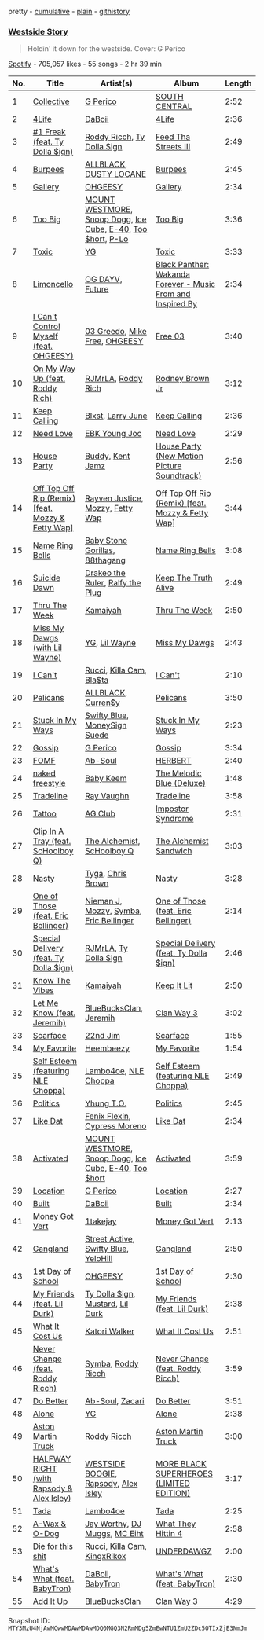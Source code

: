 pretty - [cumulative](/playlists/cumulative/37i9dQZF1DWSvKsRPPnv5o.md) - [plain](/playlists/plain/37i9dQZF1DWSvKsRPPnv5o) - [githistory](https://github.githistory.xyz/mackorone/spotify-playlist-archive/blob/main/playlists/plain/37i9dQZF1DWSvKsRPPnv5o)

### [Westside Story](https://open.spotify.com/playlist/37i9dQZF1DWSvKsRPPnv5o)

> Holdin' it down for the westside\. Cover: G Perico

[Spotify](https://open.spotify.com/user/spotify) - 705,057 likes - 55 songs - 2 hr 39 min

| No. | Title | Artist(s) | Album | Length |
|---|---|---|---|---|
| 1 | [Collective](https://open.spotify.com/track/1zW1v0vbAA8g8OGgXjBmsW) | [G Perico](https://open.spotify.com/artist/4Q2hTDZYFCohf17D5GvkIb) | [SOUTH CENTRAL](https://open.spotify.com/album/4TE5jvK6ZRAhPmeUuvRV67) | 2:52 |
| 2 | [4Life](https://open.spotify.com/track/6VB1KfpJzVAnFvyeiCPC4f) | [DaBoii](https://open.spotify.com/artist/1R4jDezcLcFxrJ9PHNrbG0) | [4Life](https://open.spotify.com/album/0raGZNP4IH0KrI6qdpToQP) | 2:36 |
| 3 | [\#1 Freak \(feat\. Ty Dolla $ign\)](https://open.spotify.com/track/0tgAhrvNPhSyMZR0wWbv6Z) | [Roddy Ricch](https://open.spotify.com/artist/757aE44tKEUQEqRuT6GnEB), [Ty Dolla $ign](https://open.spotify.com/artist/7c0XG5cIJTrrAgEC3ULPiq) | [Feed Tha Streets III](https://open.spotify.com/album/2ZiBfBw770CJC0f4SI1Tji) | 2:49 |
| 4 | [Burpees](https://open.spotify.com/track/5WD5g7tYyq19mRgyFRtSUv) | [ALLBLACK](https://open.spotify.com/artist/1cutd8e41XvxXnFPOFIxMD), [DUSTY LOCANE](https://open.spotify.com/artist/22hWz22JAmIhIEp0u1X01L) | [Burpees](https://open.spotify.com/album/61JX6PxXt6rQ1UzluiHXNv) | 2:45 |
| 5 | [Gallery](https://open.spotify.com/track/6L8SpH68TcGEy2PYsHICEy) | [OHGEESY](https://open.spotify.com/artist/3ppQEG71r7jVpI8RudzycF) | [Gallery](https://open.spotify.com/album/0dvxB8rEM4hO5iQK8sTqTP) | 2:34 |
| 6 | [Too Big](https://open.spotify.com/track/5MqvzE1pneAGrzscbXOv9u) | [MOUNT WESTMORE](https://open.spotify.com/artist/3DELNHPLdJgXkDHOTt3ok8), [Snoop Dogg](https://open.spotify.com/artist/7hJcb9fa4alzcOq3EaNPoG), [Ice Cube](https://open.spotify.com/artist/3Mcii5XWf6E0lrY3Uky4cA), [E\-40](https://open.spotify.com/artist/3crnzLy8R4lVwaigKEOz7V), [Too $hort](https://open.spotify.com/artist/4sb7rZNN93BSS6Gqgepo4v), [P\-Lo](https://open.spotify.com/artist/2QLM9IFaHBtB16b8ZDaA3A) | [Too Big](https://open.spotify.com/album/77WHbTPnyLH0KsuySzGavm) | 3:36 |
| 7 | [Toxic](https://open.spotify.com/track/557DLyFeg06jCV2cpT005C) | [YG](https://open.spotify.com/artist/0A0FS04o6zMoto8OKPsDwY) | [Toxic](https://open.spotify.com/album/3nCelfHqub7N18PxbzSrD0) | 3:33 |
| 8 | [Limoncello](https://open.spotify.com/track/1yIJZPDmD1HwxR6SJYYQWA) | [OG DAYV](https://open.spotify.com/artist/2eSQStXY58BrvMNOWJcIrr), [Future](https://open.spotify.com/artist/1RyvyyTE3xzB2ZywiAwp0i) | [Black Panther: Wakanda Forever \- Music From and Inspired By](https://open.spotify.com/album/06RK0wX4GqHcxBtHlVoGH5) | 2:34 |
| 9 | [I Can't Control Myself \(feat\. OHGEESY\)](https://open.spotify.com/track/5ucEsyhKMWIscF6pkQJwZ7) | [03 Greedo](https://open.spotify.com/artist/0FtsMKmZEq8fBWqdSOWtqp), [Mike Free](https://open.spotify.com/artist/6iEOdI9RcimOiNzbfhhuTO), [OHGEESY](https://open.spotify.com/artist/3ppQEG71r7jVpI8RudzycF) | [Free 03](https://open.spotify.com/album/2UfVYQnUerGa6XhbJYlaWS) | 3:40 |
| 10 | [On My Way Up \(feat\. Roddy Rich\)](https://open.spotify.com/track/7IPmY6ICbq3fgESalaC3An) | [RJMrLA](https://open.spotify.com/artist/6kQWPGBItT0oMCHZy3M9DN), [Roddy Rich](https://open.spotify.com/artist/0wAtXnbE4dgmdsqEZLkdb5) | [Rodney Brown Jr](https://open.spotify.com/album/1vnYinE0S5ozezv7FVM0lI) | 3:12 |
| 11 | [Keep Calling](https://open.spotify.com/track/44p5ZWDBSppOoABrxoH5jU) | [Blxst](https://open.spotify.com/artist/4qXC0i02bSFstECuXP2ZpL), [Larry June](https://open.spotify.com/artist/1grN0519h2zYqpRtYbDZAl) | [Keep Calling](https://open.spotify.com/album/64fH0Mdf8BZGAw3ijFJTLs) | 2:36 |
| 12 | [Need Love](https://open.spotify.com/track/1Pr1PSWRXycRomdCGCvUU3) | [EBK Young Joc](https://open.spotify.com/artist/4lPU30QB53QTUVhkjcb0WS) | [Need Love](https://open.spotify.com/album/7mcTO6enAPyVjPZgjzehKj) | 2:29 |
| 13 | [House Party](https://open.spotify.com/track/31tXkuZRdsmLEJmkHVmIiS) | [Buddy](https://open.spotify.com/artist/6PDLwWvgYNMfBRLqC1h5cJ), [Kent Jamz](https://open.spotify.com/artist/4JgGhWEWcKIyT84mknHP2w) | [House Party \(New Motion Picture Soundtrack\)](https://open.spotify.com/album/064XoAnxtD0aZkn0Xs9sIq) | 2:56 |
| 14 | [Off Top Off Rip \(Remix\) \[feat\. Mozzy & Fetty Wap\]](https://open.spotify.com/track/2YPAnyQ3RezEyV4b7aI1Du) | [Rayven Justice](https://open.spotify.com/artist/0m9husdLSRyNHOuxFAr5hB), [Mozzy](https://open.spotify.com/artist/4AA474G2hRfrHyGrfyDseO), [Fetty Wap](https://open.spotify.com/artist/6PXS4YHDkKvl1wkIl4V8DL) | [Off Top Off Rip \(Remix\) \[feat\. Mozzy & Fetty Wap\]](https://open.spotify.com/album/3oFsM0aaYWbrhSqH9UD1K3) | 3:44 |
| 15 | [Name Ring Bells](https://open.spotify.com/track/60isa06LcZlUAaPsWKhuov) | [Baby Stone Gorillas](https://open.spotify.com/artist/0jAP1TzUaPmRmcB5j1FMs3), [88thagang](https://open.spotify.com/artist/1m3X5E8NvaHIKLTk1xf2af) | [Name Ring Bells](https://open.spotify.com/album/2ymHsWePPtAKBAnlLdaFCq) | 3:08 |
| 16 | [Suicide Dawn](https://open.spotify.com/track/42Lyyxhphm43ApJu2osGNz) | [Drakeo the Ruler](https://open.spotify.com/artist/0p4ViyfJUTW0IT4SCBLexf), [Ralfy the Plug](https://open.spotify.com/artist/1yI0tX9OnfOx9siPj8KNOO) | [Keep The Truth Alive](https://open.spotify.com/album/5yj9ju4EGMvAYCWz0uKBom) | 2:49 |
| 17 | [Thru The Week](https://open.spotify.com/track/2hKPymvrEGzloa4dShEMkw) | [Kamaiyah](https://open.spotify.com/artist/3XVpDdKav6C6zwlDXPhMEO) | [Thru The Week](https://open.spotify.com/album/2gUrIbJA00fdERuqhLEKit) | 2:50 |
| 18 | [Miss My Dawgs \(with Lil Wayne\)](https://open.spotify.com/track/5fCBPjWjqaa0vuRO0ZRWPC) | [YG](https://open.spotify.com/artist/0A0FS04o6zMoto8OKPsDwY), [Lil Wayne](https://open.spotify.com/artist/55Aa2cqylxrFIXC767Z865) | [Miss My Dawgs](https://open.spotify.com/album/3tWXlBpvbJN1F0cLtOc47a) | 2:43 |
| 19 | [I Can't](https://open.spotify.com/track/3f9wbU2d3wjWuikyhZGFIp) | [Rucci](https://open.spotify.com/artist/7q836WTO8OHUS85E2RyxxA), [Killa Cam](https://open.spotify.com/artist/4pr3PuSCMEUzZSTPvxJqt7), [Bla$ta](https://open.spotify.com/artist/2bfz6u4hgmuMljhyMPCzoZ) | [I Can't](https://open.spotify.com/album/381kTih0S6k1pQKBuIzf5o) | 2:10 |
| 20 | [Pelicans](https://open.spotify.com/track/1N4BtJIjNoaEtoBMjgri7j) | [ALLBLACK](https://open.spotify.com/artist/1cutd8e41XvxXnFPOFIxMD), [Curren$y](https://open.spotify.com/artist/6X8WdFjrNhXATMDSs26aCc) | [Pelicans](https://open.spotify.com/album/70ORb8kKxoDAXwdSADTVII) | 3:50 |
| 21 | [Stuck In My Ways](https://open.spotify.com/track/4VTsnJUPlrL4YsWnXsfd1F) | [Swifty Blue](https://open.spotify.com/artist/68CRxZTAqk19AznItZInip), [MoneySign Suede](https://open.spotify.com/artist/5w61NhDHxboaPUjFZ9r2vh) | [Stuck In My Ways](https://open.spotify.com/album/3gRpuBhGFFzi997GMO5P95) | 2:23 |
| 22 | [Gossip](https://open.spotify.com/track/7xb7wYyWhmyAlrqQZP9kHQ) | [G Perico](https://open.spotify.com/artist/4Q2hTDZYFCohf17D5GvkIb) | [Gossip](https://open.spotify.com/album/1uVHnERsCjcp5rfWEWsUAV) | 3:34 |
| 23 | [FOMF](https://open.spotify.com/track/1q9huadusReYqEjnENS3uw) | [Ab\-Soul](https://open.spotify.com/artist/0g9vAlRPK9Gt3FKCekk4TW) | [HERBERT](https://open.spotify.com/album/1hNzs6WR8UbUsAkyr4jXEO) | 2:40 |
| 24 | [naked freestyle](https://open.spotify.com/track/7wyz8PA0B7oBWvR2P5qTWt) | [Baby Keem](https://open.spotify.com/artist/5SXuuuRpukkTvsLuUknva1) | [The Melodic Blue \(Deluxe\)](https://open.spotify.com/album/5Co3CGD9lBQVNnn7q0px1g) | 1:48 |
| 25 | [Tradeline](https://open.spotify.com/track/3ILtDXaZM2TjJuhAOzgk2u) | [Ray Vaughn](https://open.spotify.com/artist/4yYYCSCDUTypErQMZv5iSg) | [Tradeline](https://open.spotify.com/album/16PMPx5G0MTsrjFVbkUsKR) | 3:58 |
| 26 | [Tattoo](https://open.spotify.com/track/4azcJZucw55aWmad1redPa) | [AG Club](https://open.spotify.com/artist/22KyrgRdE2K6aB5wtZls3c) | [Impostor Syndrome](https://open.spotify.com/album/074Nlnf3EYwLgop0k5Lay6) | 2:31 |
| 27 | [Clip In A Tray \(feat\. ScHoolboy Q\)](https://open.spotify.com/track/1Bs02vi750lAWnoGquizgR) | [The Alchemist](https://open.spotify.com/artist/0eVyjRhzZKke2KFYTcDkeu), [ScHoolboy Q](https://open.spotify.com/artist/5IcR3N7QB1j6KBL8eImZ8m) | [The Alchemist Sandwich](https://open.spotify.com/album/17tk2ot2eZqzhlF1nlcFPa) | 3:03 |
| 28 | [Nasty](https://open.spotify.com/track/0WlotBaAKbCwFTRnrypGpu) | [Tyga](https://open.spotify.com/artist/5LHRHt1k9lMyONurDHEdrp), [Chris Brown](https://open.spotify.com/artist/7bXgB6jMjp9ATFy66eO08Z) | [Nasty](https://open.spotify.com/album/4vP2T7n2mNQlyib3eMGjbO) | 3:28 |
| 29 | [One of Those \(feat\. Eric Bellinger\)](https://open.spotify.com/track/0ETolSQSlLWgoc7HRnXSzJ) | [Nieman J](https://open.spotify.com/artist/1sXjt6XF2hUgabKoaksNu3), [Mozzy](https://open.spotify.com/artist/4AA474G2hRfrHyGrfyDseO), [Symba](https://open.spotify.com/artist/06S3fr7xEES7e3QPXhu3ay), [Eric Bellinger](https://open.spotify.com/artist/7ibAWtDtmEfaVhc1FJ3Vl9) | [One of Those \(feat\. Eric Bellinger\)](https://open.spotify.com/album/00uubRZtJFzz0eJx863yhb) | 2:14 |
| 30 | [Special Delivery \(feat\. Ty Dolla $ign\)](https://open.spotify.com/track/7y4lH2lX55Drq1FkQzl8p8) | [RJMrLA](https://open.spotify.com/artist/6kQWPGBItT0oMCHZy3M9DN), [Ty Dolla $ign](https://open.spotify.com/artist/7c0XG5cIJTrrAgEC3ULPiq) | [Special Delivery \(feat\. Ty Dolla $ign\)](https://open.spotify.com/album/5ytNo79AWEUJ8HQ8D5OsWn) | 2:46 |
| 31 | [Know The Vibes](https://open.spotify.com/track/22SbXv4tKTZaiw11YnwPNj) | [Kamaiyah](https://open.spotify.com/artist/3XVpDdKav6C6zwlDXPhMEO) | [Keep It Lit](https://open.spotify.com/album/4dT12cCIl1LbwX8snaQvZi) | 2:50 |
| 32 | [Let Me Know \(feat\. Jeremih\)](https://open.spotify.com/track/0JOFB6I6pIOXgieSBVFCNf) | [BlueBucksClan](https://open.spotify.com/artist/1l61CX1j6go8arTjPH9wy0), [Jeremih](https://open.spotify.com/artist/3KV3p5EY4AvKxOlhGHORLg) | [Clan Way 3](https://open.spotify.com/album/7hnGsYnLEAwAUGNY48ISqt) | 3:02 |
| 33 | [Scarface](https://open.spotify.com/track/41SlxBsxeBBBGcXP2Nvdjg) | [22nd Jim](https://open.spotify.com/artist/0ROLbpYHvwZWVbPBibRwPU) | [Scarface](https://open.spotify.com/album/2P5n2dXWJqVBWO2ZFgSUOV) | 1:55 |
| 34 | [My Favorite](https://open.spotify.com/track/19cBwH3rKyAySF3WaFLtN7) | [Heembeezy](https://open.spotify.com/artist/0ywBEn3tITirlskY3SZBei) | [My Favorite](https://open.spotify.com/album/1oleEyTyiPpY0FTXbC6YcT) | 1:54 |
| 35 | [Self Esteem \(featuring NLE Choppa\)](https://open.spotify.com/track/4rithk0wQbWsppbWiaFFgE) | [Lambo4oe](https://open.spotify.com/artist/4UrIphY7uGLwD0rRd6NIi9), [NLE Choppa](https://open.spotify.com/artist/0ErzCpIMyLcjPiwT4elrtZ) | [Self Esteem \(featuring NLE Choppa\)](https://open.spotify.com/album/7KeQeXVDcQQjrbqOh34VGA) | 2:49 |
| 36 | [Politics](https://open.spotify.com/track/05qqgspXrDuKexaw0iO0kI) | [Yhung T.O.](https://open.spotify.com/artist/1Yss4ClgrS9sIprNlq5O3l) | [Politics](https://open.spotify.com/album/3GYdWkyO494FsxVOm4D6YC) | 2:45 |
| 37 | [Like Dat](https://open.spotify.com/track/6k0uXMxdOgkz4w3fCKB2iX) | [Fenix Flexin](https://open.spotify.com/artist/63GIj2yhFvX1Bzphb9JgVb), [Cypress Moreno](https://open.spotify.com/artist/4jE7aARJBLLaGyKNhEm6jk) | [Like Dat](https://open.spotify.com/album/12HPKBvQUIpg0c3BfQaeCs) | 2:34 |
| 38 | [Activated](https://open.spotify.com/track/4EGteZcOt41jRmMtJlbrDF) | [MOUNT WESTMORE](https://open.spotify.com/artist/3DELNHPLdJgXkDHOTt3ok8), [Snoop Dogg](https://open.spotify.com/artist/7hJcb9fa4alzcOq3EaNPoG), [Ice Cube](https://open.spotify.com/artist/3Mcii5XWf6E0lrY3Uky4cA), [E\-40](https://open.spotify.com/artist/3crnzLy8R4lVwaigKEOz7V), [Too $hort](https://open.spotify.com/artist/4sb7rZNN93BSS6Gqgepo4v) | [Activated](https://open.spotify.com/album/6Ma8rxZEirihIRGqe8vXhf) | 3:59 |
| 39 | [Location](https://open.spotify.com/track/7HB2G1F0BE3COMAuThZLmc) | [G Perico](https://open.spotify.com/artist/4Q2hTDZYFCohf17D5GvkIb) | [Location](https://open.spotify.com/album/5vqQrL0w2FlyNe81I9zsLb) | 2:27 |
| 40 | [Built](https://open.spotify.com/track/4s6TzExJfy6OdM2WyZyaps) | [DaBoii](https://open.spotify.com/artist/1R4jDezcLcFxrJ9PHNrbG0) | [Built](https://open.spotify.com/album/1zhZE877YLB3XRAOM1Ery0) | 2:34 |
| 41 | [Money Got Vert](https://open.spotify.com/track/05dezC2AGFdLPYLYWEMUjK) | [1takejay](https://open.spotify.com/artist/6vCAhgYcKSL1curqoT6eNu) | [Money Got Vert](https://open.spotify.com/album/799RCLrfBpIzZ2wVT7mV2N) | 2:13 |
| 42 | [Gangland](https://open.spotify.com/track/64j9RwfJEmQMGZll1FXSQV) | [Street Active](https://open.spotify.com/artist/5C6FNIcIxaMn3s9HERVnl9), [Swifty Blue](https://open.spotify.com/artist/68CRxZTAqk19AznItZInip), [YeloHill](https://open.spotify.com/artist/0IgLirgKCxQb13uM8FuQpR) | [Gangland](https://open.spotify.com/album/2UGRGZtLtrAqLuOup7MDTJ) | 2:50 |
| 43 | [1st Day of School](https://open.spotify.com/track/0GQ4pqjCYn5WTENwjb7eCJ) | [OHGEESY](https://open.spotify.com/artist/3ppQEG71r7jVpI8RudzycF) | [1st Day of School](https://open.spotify.com/album/7gXrFNnD9NopmuacVt0r7s) | 2:30 |
| 44 | [My Friends \(feat\. Lil Durk\)](https://open.spotify.com/track/0wTTf3msjDJ8NcZGTmQJQV) | [Ty Dolla $ign](https://open.spotify.com/artist/7c0XG5cIJTrrAgEC3ULPiq), [Mustard](https://open.spotify.com/artist/0YinUQ50QDB7ZxSCLyQ40k), [Lil Durk](https://open.spotify.com/artist/3hcs9uc56yIGFCSy9leWe7) | [My Friends \(feat\. Lil Durk\)](https://open.spotify.com/album/2clsCCVAKCSc7PcwJ7uFLW) | 2:38 |
| 45 | [What It Cost Us](https://open.spotify.com/track/4sEcRUHvz58OD9PrRfzgtU) | [Katori Walker](https://open.spotify.com/artist/2ODTjg0iTHX1QxBeRNI6nT) | [What It Cost Us](https://open.spotify.com/album/6EhrSym1tjiG4McUe78jJW) | 2:51 |
| 46 | [Never Change \(feat\. Roddy Ricch\)](https://open.spotify.com/track/5LMk48NX7yjNfN30PP4OQ6) | [Symba](https://open.spotify.com/artist/06S3fr7xEES7e3QPXhu3ay), [Roddy Ricch](https://open.spotify.com/artist/757aE44tKEUQEqRuT6GnEB) | [Never Change \(feat\. Roddy Ricch\)](https://open.spotify.com/album/04owA5C5mh4CyXzpHgFchJ) | 3:59 |
| 47 | [Do Better](https://open.spotify.com/track/06kBwptOYkGn1xL5XvtsRT) | [Ab\-Soul](https://open.spotify.com/artist/0g9vAlRPK9Gt3FKCekk4TW), [Zacari](https://open.spotify.com/artist/3qBKjEOanahMxlRojwCzhI) | [Do Better](https://open.spotify.com/album/4XhdHEPifvpnVUa4S33548) | 3:51 |
| 48 | [Alone](https://open.spotify.com/track/4QAGZ4ikVFkvEGIXzNFEae) | [YG](https://open.spotify.com/artist/0A0FS04o6zMoto8OKPsDwY) | [Alone](https://open.spotify.com/album/1qJNRLLa5s0hhFzRXQYgLF) | 2:38 |
| 49 | [Aston Martin Truck](https://open.spotify.com/track/1KaRuTOGchQyTnrY3vWzfR) | [Roddy Ricch](https://open.spotify.com/artist/757aE44tKEUQEqRuT6GnEB) | [Aston Martin Truck](https://open.spotify.com/album/4Uv7QjKaAq1mFO7aYzk4Xc) | 3:00 |
| 50 | [HALFWAY RIGHT \(with Rapsody & Alex Isley\)](https://open.spotify.com/track/5FFkchmfCqUaCdEAtaKhb8) | [WESTSIDE BOOGIE](https://open.spotify.com/artist/5usbqiU7sjvszjWecANDL6), [Rapsody](https://open.spotify.com/artist/6NL31G53xThQXkFs7lDpL5), [Alex Isley](https://open.spotify.com/artist/7E2ioKxoxI2J94tUkIx6As) | [MORE BLACK SUPERHEROES \(LIMITED EDITION\)](https://open.spotify.com/album/35kiMt5W98OpChFv4B16oF) | 3:17 |
| 51 | [Tada](https://open.spotify.com/track/20BdyrB29mlD1hBp20ZDve) | [Lambo4oe](https://open.spotify.com/artist/4UrIphY7uGLwD0rRd6NIi9) | [Tada](https://open.spotify.com/album/6lsc9OzuQQVR3W6GKMnUzM) | 2:25 |
| 52 | [A\-Wax & O\-Dog](https://open.spotify.com/track/0rM1ApMWW6RRk7Hbme8omR) | [Jay Worthy](https://open.spotify.com/artist/7jDblfQQLFAZCKXFfoGZ9Q), [DJ Muggs](https://open.spotify.com/artist/7pDkjftAxiFHomWsPNkapS), [MC Eiht](https://open.spotify.com/artist/4XqfpACObRB5AsBcUYjL8X) | [What They Hittin 4](https://open.spotify.com/album/1vvhGE0zYoGnjQhhx0SWi9) | 2:58 |
| 53 | [Die for this shit](https://open.spotify.com/track/2HKWpjTRvaOa7AMzuYZZHo) | [Rucci](https://open.spotify.com/artist/7q836WTO8OHUS85E2RyxxA), [Killa Cam](https://open.spotify.com/artist/4pr3PuSCMEUzZSTPvxJqt7), [KingxRikox](https://open.spotify.com/artist/3f8KKi5wPKArWPKKGxDZdM) | [UNDERDAWGZ](https://open.spotify.com/album/0BVdDIxZ7YThr0ihQSHTog) | 2:00 |
| 54 | [What's What \(feat\. BabyTron\)](https://open.spotify.com/track/7DWrnxiwVJ87Kdhzg9IxOx) | [DaBoii](https://open.spotify.com/artist/1R4jDezcLcFxrJ9PHNrbG0), [BabyTron](https://open.spotify.com/artist/0sKsReKseslDlhxmbN6wLk) | [What's What \(feat\. BabyTron\)](https://open.spotify.com/album/510YBlMFmve5xLrB4YzQc1) | 2:30 |
| 55 | [Add It Up](https://open.spotify.com/track/4Novzr5bJlwASkEvXa3F3T) | [BlueBucksClan](https://open.spotify.com/artist/1l61CX1j6go8arTjPH9wy0) | [Clan Way 3](https://open.spotify.com/album/7hnGsYnLEAwAUGNY48ISqt) | 4:29 |

Snapshot ID: `MTY3MzU4NjAwMCwwMDAwMDAwMDQ0MGQ3N2RmMDg5ZmEwNTU1ZmU2ZDc5OTIxZjE3NmJm`
